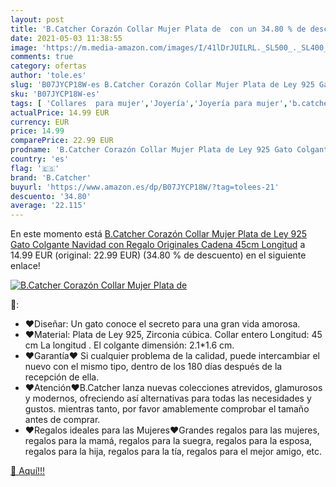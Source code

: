 ```yaml
---
layout: post
title: 'B.Catcher Corazón Collar Mujer Plata de  con un 34.80 % de descuento'
date: 2021-05-03 11:38:55
image: 'https://m.media-amazon.com/images/I/41lDrJUILRL._SL500_._SL400_.jpg'
comments: true
category: ofertas
author: 'tole.es'
slug: 'B07JYCP18W-es B.Catcher Corazón Collar Mujer Plata de Ley 925 Gato...'
sku: 'B07JYCP18W-es'
tags: [ 'Collares  para mujer','Joyería','Joyería para mujer','b.catcher','de','ley','navidad','plata', ]
actualPrice: 14.99 EUR
currency: EUR
price: 14.99
comparePrice: 22.99 EUR
prodname: 'B.Catcher Corazón Collar Mujer Plata de Ley 925 Gato Colgante Navidad con Regalo Originales Cadena 45cm Longitud'
country: 'es'
flag: '🇪🇸'
brand: 'B.Catcher'
buyurl: 'https://www.amazon.es/dp/B07JYCP18W/?tag=tolees-21'
descuento: '34.80'
average: '22.115'
---
```


En este momento está [B.Catcher Corazón Collar Mujer Plata de Ley 925 Gato Colgante Navidad con Regalo Originales Cadena 45cm Longitud](https://www.amazon.es/dp/B07JYCP18W/?tag=tolees-21) a 14.99 EUR (original: 22.99 EUR) (34.80 %  de descuento) en el siguiente enlace!

[![B.Catcher Corazón Collar Mujer Plata de ](https://m.media-amazon.com/images/I/41lDrJUILRL._SL500_._SL400_.jpg)](https://www.amazon.es/dp/B07JYCP18W/?tag=tolees-21)

🔎:

- ♥Diseñar: Un gato conoce el secreto para una gran vida amorosa.
- ♥Material: Plata de Ley 925, Zirconia cúbica. Collar entero Longitud: 45 cm La longitud . El colgante dimensión: 2.1*1.6 cm.
- ♥Garantía♥ Si cualquier problema de la calidad, puede intercambiar el nuevo con el mismo tipo, dentro de los 180 días después de la recepción de ella.
- ♥Atención♥B.Catcher lanza nuevas colecciones atrevidos, glamurosos y modernos, ofreciendo así alternativas para todas las necesidades y gustos. mientras tanto, por favor amablemente comprobar el tamaño antes de comprar.
- ♥Regalos ideales para las Mujeres♥Grandes regalos para las mujeres, regalos para la mamá, regalos para la suegra, regalos para la esposa, regalos para la hija, regalos para la tía, regalos para el mejor amigo, etc.

[🛒 Aquí!!!](https://www.amazon.es/dp/B07JYCP18W/?tag=tolees-21)
